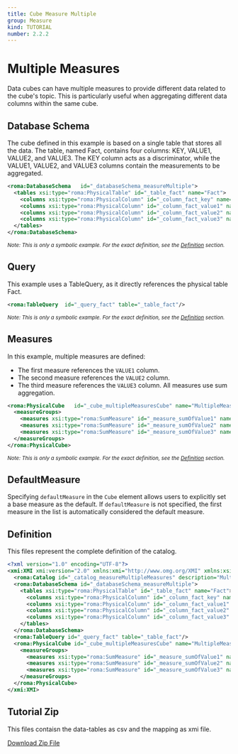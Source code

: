 ```yaml
---
title: Cube Measure Multiple
group: Measure
kind: TUTORIAL
number: 2.2.2
---
```

# Multiple Measures

Data cubes can have multiple measures to provide different data related to the cube's topic. This is particularly useful when aggregating different data columns within the same cube.


## Database Schema

The cube defined in this example is based on a single table that stores all the data. The table, named Fact, contains four columns: KEY, VALUE1, VALUE2, and VALUE3. The KEY column acts as a discriminator, while the VALUE1, VALUE2, and VALUE3 columns contain the measurements to be aggregated.


```xml
<roma:DatabaseSchema   id="_databaseSchema_measureMultiple">
  <tables xsi:type="roma:PhysicalTable" id="_table_fact" name="Fact">
    <columns xsi:type="roma:PhysicalColumn" id="_column_fact_key" name="KEY"/>
    <columns xsi:type="roma:PhysicalColumn" id="_column_fact_value1" name="VALUE1" type="Integer"/>
    <columns xsi:type="roma:PhysicalColumn" id="_column_fact_value2" name="VALUE2" type="Integer"/>
    <columns xsi:type="roma:PhysicalColumn" id="_column_fact_value3" name="VALUE3" type="Integer"/>
  </tables>
</roma:DatabaseSchema>

```
*<small>Note: This is only a symbolic example. For the exact definition, see the [Definition](#definition) section.</small>*
## Query

This example uses a TableQuery, as it directly references the physical table Fact.


```xml
<roma:TableQuery  id="_query_fact" table="_table_fact"/>

```
*<small>Note: This is only a symbolic example. For the exact definition, see the [Definition](#definition) section.</small>*
## Measures

In this example, multiple measures are defined:
- The first measure references the `VALUE1` column.
- The second measure references the `VALUE2` column.
- The third measure references the `VALUE3` column.
All measures use sum aggregation.


```xml
<roma:PhysicalCube   id="_cube_multipleMeasuresCube" name="MultipleMeasuresCube" defaultMeasure="roma:SumMeasure _measure_sumOfValue3" query="_query_fact">
  <measureGroups>
    <measures xsi:type="roma:SumMeasure" id="_measure_sumOfValue1" name="Sum of Value1" column="_column_fact_value1"/>
    <measures xsi:type="roma:SumMeasure" id="_measure_sumOfValue2" name="Sum of Value2" column="_column_fact_value2"/>
    <measures xsi:type="roma:SumMeasure" id="_measure_sumOfValue3" name="Sum of Value3" column="_column_fact_value3"/>
  </measureGroups>
</roma:PhysicalCube>

```
*<small>Note: This is only a symbolic example. For the exact definition, see the [Definition](#definition) section.</small>*
## DefaultMeasure

Specifying `defaultMeasure` in the `Cube` element allows users to explicitly set a base measure as the default. If `defaultMeasure` is not specified, the first measure in the list is automatically considered the default measure.



## Definition

This files represent the complete definition of the catalog.

```xml
<?xml version="1.0" encoding="UTF-8"?>
<xmi:XMI xmi:version="2.0" xmlns:xmi="http://www.omg.org/XMI" xmlns:xsi="http://www.w3.org/2001/XMLSchema-instance" xmlns:roma="https://www.daanse.org/spec/org.eclipse.daanse.rolap.mapping">
  <roma:Catalog id="_catalog_measureMultipleMeasures" description="Multiple measures in cubes" name="Daanse Tutorial - Cube Measure Multiple" cubes="_cube_multipleMeasuresCube" dbschemas="_databaseSchema_measureMultiple"/>
  <roma:DatabaseSchema id="_databaseSchema_measureMultiple">
    <tables xsi:type="roma:PhysicalTable" id="_table_fact" name="Fact">
      <columns xsi:type="roma:PhysicalColumn" id="_column_fact_key" name="KEY"/>
      <columns xsi:type="roma:PhysicalColumn" id="_column_fact_value1" name="VALUE1" type="Integer"/>
      <columns xsi:type="roma:PhysicalColumn" id="_column_fact_value2" name="VALUE2" type="Integer"/>
      <columns xsi:type="roma:PhysicalColumn" id="_column_fact_value3" name="VALUE3" type="Integer"/>
    </tables>
  </roma:DatabaseSchema>
  <roma:TableQuery id="_query_fact" table="_table_fact"/>
  <roma:PhysicalCube id="_cube_multipleMeasuresCube" name="MultipleMeasuresCube" defaultMeasure="_measure_sumOfValue3" query="_query_fact">
    <measureGroups>
      <measures xsi:type="roma:SumMeasure" id="_measure_sumOfValue1" name="Sum of Value1" column="_column_fact_value1"/>
      <measures xsi:type="roma:SumMeasure" id="_measure_sumOfValue2" name="Sum of Value2" column="_column_fact_value2"/>
      <measures xsi:type="roma:SumMeasure" id="_measure_sumOfValue3" name="Sum of Value3" column="_column_fact_value3"/>
    </measureGroups>
  </roma:PhysicalCube>
</xmi:XMI>

```



## Tutorial Zip
This files contaisn the data-tables as csv and the mapping as xmi file.

<a href="./zip/tutorial.cube.measure.multiple.zip" download>Download Zip File</a>
